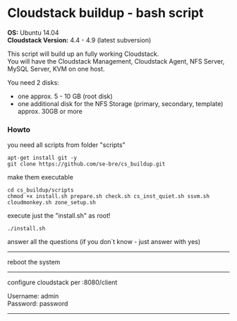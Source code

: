 # Cloudstack buildup - bash script

**OS:** Ubuntu 14.04  
**Cloudstack Version:** 4.4 - 4.9 (latest subversion)  

This script will build up an fully working Cloudstack.  
You will have the Cloudstack Management, Cloudstack Agent, NFS Server, MySQL Server, KVM on one host.  

You need 2 disks:
 - one approx. 5 - 10 GB (root disk)
 - one additional disk for the NFS Storage (primary, secondary, template) approx. 30GB or more

### Howto

you need all scripts from folder "scripts"  

	apt-get install git -y
	git clone https://github.com/se-bre/cs_buildup.git

make them executable

	cd cs_buildup/scripts
	chmod +x install.sh prepare.sh check.sh cs_inst_quiet.sh ssvm.sh cloudmonkey.sh zone_setup.sh

execute just the "install.sh" as root!  

	./install.sh

answer all the questions (if you don´t know - just answer with yes)  

---

reboot the system   

---

configure cloudstack per <IP of the system>:8080/client  

Username: admin  
Password: password  

---
